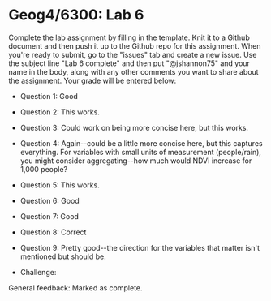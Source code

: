 # Geog4/6300: Lab 6

Complete the lab assignment by filling in the template. Knit it to a Github document and then push it up to the Github repo for this assignment. When you're ready to submit, go to the "issues" tab and create a new issue. Use the subject line "Lab 6 complete" and then put "@jshannon75" and your name in the body, along with any other comments you want to share about the assignment. Your grade will be entered below:

* Question 1: Good<p>
* Question 2: This works.<p>
* Question 3: Could work on being more concise here, but this works.<p>
* Question 4: Again--could be a little more concise here, but this captures everything. For variables with small units of measurement (people/rain), you might consider aggregating--how much would NDVI increase for 1,000 people?<p>
* Question 5: This works.<p>
* Question 6: Good<p>
* Question 7: Good<p>
* Question 8: Correct<p>
* Question 9: Pretty good--the direction for the variables that matter isn't mentioned but should be.<p>

* Challenge:<p>
<p>
General feedback: Marked as complete.
